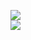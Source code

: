 [![](https://img.shields.io/badge/Made%20With-Github%20Spray-lightgrey.svg?style=for-the-badge&logo=github)](https://github.com/Annihil/github-spray#1838)  
[![](https://i.imgur.com/2DrTn0Z.gif)](https://github.com/Annihil/github-spray)
